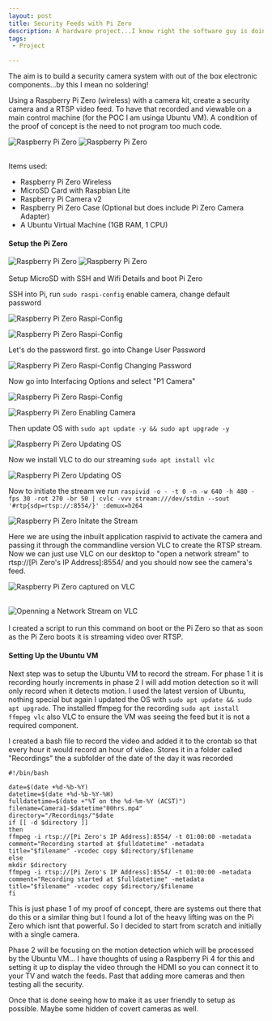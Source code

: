 ```yaml
---
layout: post
title: Security Feeds with Pi Zero
description: A hardware project...I know right the software guy is doing a hardware project. Using a Pi Zero (or a few of them) and no special software creating an RTSP feed from a Pi Zero with a Pi Camera attached.
tags:
 - Project

---
```

The aim is to build a security camera system with out of the box electronic components...by this I mean no soldering!

Using a Raspberry Pi Zero (wireless) with a camera kit, create a security camera and a RTSP video feed. To have that recorded and viewable on a main control machine (for the POC I am usinga Ubuntu VM). A condition of the proof of concept is the need to not program too much code.

![Raspberry Pi Zero](/assets/images/ZeroAssembled.JPG "Raspberry Pi Zero Fully Assembled")
![Raspberry Pi Zero](/assets/images/ZeroMeasured.JPG "Raspberry Pi Zero - 8cm long") <br /><br />

Items used:
* Raspberry Pi Zero Wireless
* MicroSD Card with Raspbian Lite
* Raspberry Pi Camera v2
* Raspberry Pi Zero Case (Optional but does include Pi Zero Camera Adapter)
* A Ubuntu Virtual Machine (1GB RAM, 1 CPU)


#### Setup the Pi Zero ####
![Raspberry Pi Zero](/assets/images/ZeroInside.JPG "Raspberry Pi Zero")
![Raspberry Pi Zero](/assets/images/ZeroOutside.JPG "Raspberry Pi Zero")<br /><br />
Setup MicroSD with SSH and Wifi Details and boot Pi Zero

SSH into Pi, run `sudo raspi-config` enable camera, change default password

![Raspberry Pi Zero Raspi-Config](/assets/images/runRaspi-Config.PNG "Raspberry Pi Zero Updating the OS")

![Raspberry Pi Zero Raspi-Config](/assets/images/runRaspi-ConfigMenu.PNG "Raspberry Pi Zero raspi-config main menu")

Let's do the password first. go into Change User Password

![Raspberry Pi Zero Raspi-Config Changing Password](/assets/images/passwordChange.PNG "Raspberry Pi Zero Updating the OS")

Now go into Interfacing Options and select "P1 Camera"

![Raspberry Pi Zero Raspi-Config](/assets/images/runRaspi-ConfigMenu.PNG "Raspberry Pi Zero raspi-config main menu")

![Raspberry Pi Zero Enabling Camera](/assets/images/enableCamera.PNG "Raspberry Pi Zero Updating the OS")

Then update OS with `sudo apt update -y && sudo apt upgrade -y`

![Raspberry Pi Zero Updating OS](/assets/images/aptUpdate.PNG "Raspberry Pi Zero Updating the OS")

Now we install VLC to do our streaming `sudo apt install vlc`

![Raspberry Pi Zero Updating OS](/assets/images/installVLC.PNG "Raspberry Pi Zero installing VLC")

Now to initiate the stream we run `raspivid -o - -t 0 -n -w 640 -h 480 -fps 30 -rot 270 -br 50 | cvlc -vvv stream:///dev/stdin --sout '#rtp{sdp=rtsp://:8554/}' :demux=h264`

![Raspberry Pi Zero Initate the Stream](/assets/images/raspividCommand.PNG "Raspberry Pi Zero Initate the Stream")

Here we are using the inbuilt application raspivid to activate the camera and passing it through the commandline version VLC to create the RTSP stream. Now we can just use VLC on our desktop to "open a network stream" to rtsp://[Pi Zero's IP Address]:8554/ and you should now see the camera's feed.

![Raspberry Pi Zero captured on VLC](/assets/images/vlcOpenNetworkStream.PNG "Raspberry Pi Zero captured on VLC")<br /><br />

![Openning a Network Stream on VLC](/assets/images/vlcRunningStream.PNG "Openning a Network Stream on VLC")<br /><br />
I created a script to run this command on boot or the Pi Zero so that as soon as the Pi Zero boots it is streaming video over RTSP.

#### Setting Up the Ubuntu VM ####
Next step was to setup the Ubuntu VM to record the stream. For phase 1 it is recording hourly increments in phase 2 I will add motion detection so it will only record when it detects motion. I used the latest version of Ubuntu, nothing special but again I updated the OS with `sudo apt update && sudo apt upgrade`. The installed ffmpeg for the recording `sudo apt install ffmpeg vlc` also VLC to ensure the VM was seeing the feed but it is not a required component.

I created a bash file to record the video and added it to the crontab so that every hour it would record an hour of video. Stores it in a folder called "Recordings" the a subfolder of the date of the day it was recorded

```
#!/bin/bash

date=$(date +%d-%b-%Y)
datetime=$(date +%d-%b-%Y-%H)
fulldatetime=$(date +"%T on the %d-%m-%Y (ACST)")
filename=Camera1-$datetime"00hrs.mp4"
directory="/Recordings/"$date
if [[ -d $directory ]]
then
ffmpeg -i rtsp://[Pi Zero's IP Address]:8554/ -t 01:00:00 -metadata comment="Recording started at $fulldatetime" -metadata title="$filename" -vcodec copy $directory/$filename
else
mkdir $directory
ffmpeg -i rtsp://[Pi Zero's IP Address]:8554/ -t 01:00:00 -metadata comment="Recording started at $fulldatetime" -metadata title="$filename" -vcodec copy $directory/$filename
fi
```

This is just phase 1 of my proof of concept, there are systems out there that do this or a similar thing but I found a lot of the heavy lifting was on the Pi Zero which isnt that powerful. So I decided to start from scratch and initially with a single camera.

Phase 2 will be focusing on the motion detection which will be processed by the Ubuntu VM... I have thoughts of using a Raspberry Pi 4 for this and setting it up to display the video through the HDMI so you can connect it to your TV and watch the feeds. Past that adding more cameras and then testing all the security.

Once that is done seeing how to make it as user friendly to setup as possible. Maybe some hidden of covert cameras as well.
